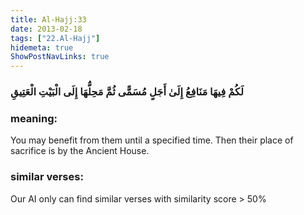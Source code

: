 ```yaml
---
title: Al-Hajj:33
date: 2013-02-18
tags: ["22.Al-Hajj"]
hidemeta: true 
ShowPostNavLinks: true 
---
```

### لَكُمْ فِيهَا مَنَافِعُ إِلَىٰ أَجَلٍ مُسَمًّى ثُمَّ مَحِلُّهَا إِلَى الْبَيْتِ الْعَتِيقِ
### meaning: 
You may benefit from them until a specified time. Then their place of sacrifice is by the Ancient House.
### similar verses: 

Our AI only can find similar verses with similarity score > 50% 




